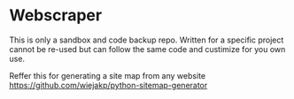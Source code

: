 # Webscraper
This is only a sandbox and code backup repo.
Written for a specific project cannot be re-used but can follow the same code and custimize for you own use.

Reffer this for generating a site map from any website
https://github.com/wiejakp/python-sitemap-generator
